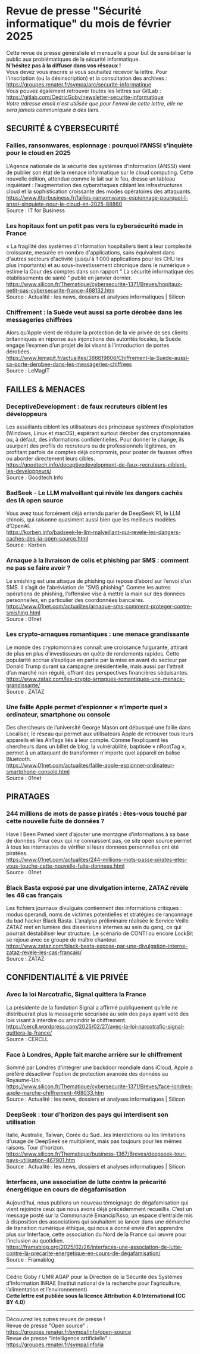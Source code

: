# Revue de presse "Sécurité informatique" du mois de février 2025  

Cette revue de presse généraliste et mensuelle a pour but de sensibiliser le public aux problématiques de la sécurité informatique.  
**N'hésitez pas à la diffuser dans vos réseaux !**  
Vous devez vous inscrire si vous souhaitez recevoir la lettre. Pour l'inscription (ou la désinscription) et la consultation des archives : https://groupes.renater.fr/sympa/arc/securite-informatique  
Vous pouvez également retrouver toutes les lettres sur GitLab : https://gitlab.com/CedricGoby/newsletter-securite-informatique  
*Votre adresse email n'est utilisée que pour l'envoi de cette lettre, elle ne sera jamais communiquée à des tiers.*  

## SECURITÉ & CYBERSECURITÉ  

### Failles, ransomwares, espionnage : pourquoi l’ANSSI s’inquiète pour le cloud en 2025
L’Agence nationale de la sécurité des systèmes d’information (ANSSI) vient de publier son état de la menace informatique sur le cloud computing. Cette nouvelle édition, attendue comme le lait sur le feu, dresse un tableau inquiétant : l’augmentation des cyberattaques ciblant les infrastructures cloud et la sophistication croissante des modes opératoires des attaquants.  
https://www.itforbusiness.fr/failles-ransomwares-espionnage-pourquoi-l-anssi-sinquiete-pour-le-cloud-en-2025-88860  
Source : IT for Business

### Les hopitaux font un petit pas vers la cybersécurité made in France
« La fragilité des systèmes d'information hospitaliers tient à leur complexité croissante, mesurée en nombre d'applications, sans équivalent dans d'autres secteurs d'activité (jusqu'à 1 000 applications pour les CHU les plus importants) et au sous-investissement chronique dans le numérique » estime la Cour des comptes dans son rapport " La sécurité informatique des établissements de santé " publié en janvier dernier.  
https://www.silicon.fr/Thematique/cybersecurite-1371/Breves/hopitaux-petit-pas-cybersecurite-france-468132.htm  
Source : Actualité : les news, dossiers et analyses informatiques | Silicon

### Chiffrement : la Suède veut aussi sa porte dérobée dans les messageries chiffrées
Alors qu’Apple vient de réduire la protection de la vie privée de ses clients britanniques en réponse aux injonctions des autorités locales, la Suède engage l’examen d’un projet de loi visant à l’introduction de portes dérobées.  
https://www.lemagit.fr/actualites/366619606/Chiffrement-la-Suede-aussi-sa-porte-derobee-dans-les-messageries-chiffrees  
Source : LeMagIT

## FAILLES & MENACES  

### DeceptiveDevelopment : de faux recruteurs ciblent les développeurs
Les assaillants ciblent les utilisateurs des principaux systèmes d’exploitation (Windows, Linux et macOS), espérant surtout dérober des cryptomonnaies ou, à défaut, des informations confidentielles. Pour donner le change, ils usurpent des profils de recruteurs ou de professionnels légitimes, en profitant parfois de comptes déjà compromis, pour poster de fausses offres ou aborder directement leurs cibles.  
https://goodtech.info/deceptivedevelopment-de-faux-recruteurs-ciblent-les-developpeurs/  
Source : Goodtech Info

### BadSeek - Le LLM malveillant qui révèle les dangers cachés des IA open source
Vous avez tous forcément déjà entendu parler de DeepSeek R1, le LLM chinois, qui raisonne quasiment aussi bien que les meilleurs modèles d’OpenAI.  
https://korben.info/badseek-le-llm-malveillant-qui-revele-les-dangers-caches-des-ia-open-source.html  
Source : Korben

### Arnaque à la livraison de colis et phishing par SMS : comment ne pas se faire avoir ?
Le smishing est une attaque de phishing qui repose d’abord sur l’envoi d’un SMS. Il s’agit de l’abréviation de “SMS phishing”. Comme les autres opérations de phishing, l’offensive vise à mettre la main sur des données personnelles, en particulier des coordonnées bancaires.  
https://www.01net.com/actualites/arnaque-sms-comment-proteger-contre-smishing.html  
Source : 01net

### Les crypto-arnaques romantiques : une menace grandissante
Le monde des cryptomonnaies connaît une croissance fulgurante, attirant de plus en plus d’investisseurs en quête de rendements rapides. Cette popularité accrue s’explique en partie par la mise en avant du secteur par Donald Trump durant sa campagne présidentielle, mais aussi par l’attrait d’un marché non régulé, offrant des perspectives financières séduisantes.  
https://www.zataz.com/les-crypto-arnaques-romantiques-une-menace-grandissante/  
Source : ZATAZ

### Une faille Apple permet d’espionner « n’importe quel » ordinateur, smartphone ou console
Des chercheurs de l’université George Mason ont débusqué une faille dans Localiser, le réseau qui permet aux utilisateurs Apple de retrouver tous leurs appareils et les AirTags liés à leur compte. Comme l’expliquent les chercheurs dans un billet de blog, la vulnérabilité, baptisée « nRootTag », permet à un attaquant de transformer n’importe quel appareil en balise Bluetooth.  
https://www.01net.com/actualites/faille-apple-espionner-ordinateur-smartphone-console.html  
Source : 01net

## PIRATAGES  

### 244 millions de mots de passe piratés : êtes-vous touché par cette nouvelle fuite de données ?
Have I Been Pwned vient d’ajouter une montagne d’informations à sa base de données. Pour ceux qui ne connaissent pas, ce site open source permet à tous les internautes de vérifier si leurs données personnelles ont été piratées.  
https://www.01net.com/actualites/244-millions-mots-passe-pirates-etes-vous-touche-cette-nouvelle-fuite-donnees.html  
Source : 01net

### Black Basta exposé par une divulgation interne, ZATAZ révèle les 46 cas français
Les fichiers journaux divulgués contiennent des informations critiques : modus operandi, noms de victimes potentielles et stratégies de rançonnage du bad hacker Black Basta. L’analyse préliminaire réalisée le Service Veille ZATAZ met en lumière des dissensions internes au sein du gang, ce qui pourrait déstabiliser leur structure. Le scénario de CONTI ou encore LockBit se rejoue avec ce groupe de maître chanteur.  
https://www.zataz.com/black-basta-expose-par-une-divulgation-interne-zataz-revele-les-cas-francais/  
Source : ZATAZ

## CONFIDENTIALITÉ & VIE PRIVÉE  

### Avec la loi Narcotrafic, Signal quittera la France
La présidente de la fondation Signal a affirmé publiquement qu’elle ne distribuerait plus la messagerie sécurisée au sein des pays ayant voté des lois visant à interdire ou amoindrir le chiffrement.  
https://cercll.wordpress.com/2025/02/27/avec-la-loi-narcotrafic-signal-quittera-la-france/  
Source : CERCLL

### Face à Londres, Apple fait marche arrière sur le chiffrement
Sommé par Londres d'intégrer une backdoor mondiale dans iCloud, Apple a préféré désactiver l'option de protection avancée des données au Royaume-Uni.  
https://www.silicon.fr/Thematique/cybersecurite-1371/Breves/face-londres-apple-marche-chiffrement-468033.htm  
Source : Actualité : les news, dossiers et analyses informatiques | Silicon

### DeepSeek : tour d'horizon des pays qui interdisent son utilisation
Italie, Australie, Taiwan, Corée du Sud...les interdictions ou les limitations d'usage de DeepSeek se multiplient, mais pas toujours pour les mêmes raisons. Tour d'horizon.  
https://www.silicon.fr/Thematique/business-1367/Breves/deepseek-tour-pays-utilisation-467901.htm  
Source : Actualité : les news, dossiers et analyses informatiques | Silicon

### Interfaces, une association de lutte contre la précarité énergétique en cours de dégafamisation
Aujourd’hui, nous publions un nouveau témoignage de dégafamisation qui vient rejoindre ceux que nous avons déjà précédemment recueillis. C’est un message posté sur la Communauté Emancip’Asso, un espace d’entraide mis à disposition des associations qui souhaitent se lancer dans une démarche de transition numérique éthique, qui nous a donné envie d’en apprendre plus sur Interface, cette association du Nord de la France qui œuvre pour l’inclusion au quotidien.  
https://framablog.org/2025/02/26/interfaces-une-association-de-lutte-contre-la-precarite-energetique-en-cours-de-degafamisation/  
Source : Framablog

---  

Cédric Goby / UMR AGAP pour la Direction de la Sécurité des Systèmes d'Information INRAE (Institut national de la recherche pour l’agriculture, l’alimentation et l’environnement)  
**Cette lettre est publiée sous la licence Attribution 4.0 International (CC BY 4.0)**  

---  
Découvrez les autres revues de presse !  
Revue de presse "Open source" : https://groupes.renater.fr/sympa/info/open-source  
Revue de presse "Intelligence artificielle" : https://groupes.renater.fr/sympa/info/ia  




